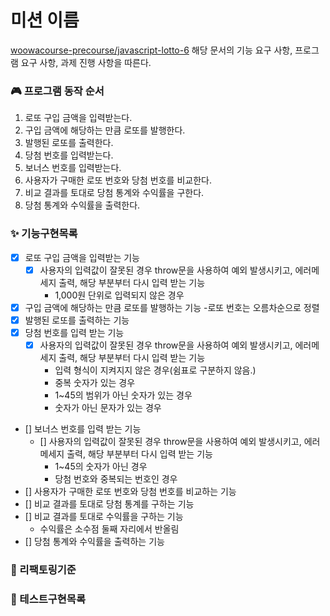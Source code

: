 # 미션 이름

[woowacourse-precourse/javascript-lotto-6](https://github.com/woowacourse-precourse/javascript-lotto-6)
해당 문서의 기능 요구 사항, 프로그램 요구 사항, 과제 진행 사항을 따른다.

### 🎮 프로그램 동작 순서

1. 로또 구입 금액을 입력받는다.
2. 구입 금액에 해당하는 만큼 로또를 발행한다.
3. 발행된 로또를 출력한다.
4. 당첨 번호를 입력받는다.
5. 보너스 번호를 입력받는다.
6. 사용자가 구매한 로또 번호와 당첨 번호를 비교한다.
7. 비교 결과를 토대로 당첨 통계와 수익률을 구한다.
8. 당첨 통계와 수익률을 출력한다.

### ✨ 기능구현목록

- [x] 로또 구입 금액을 입력받는 기능
  - [x] 사용자의 입력값이 잘못된 경우 throw문을 사용하여 예외 발생시키고, 에러메세지 출력, 해당 부분부터 다시 입력 받는 기능
    - 1,000원 단위로 입력되지 않은 경우
- [x] 구입 금액에 해당하는 만큼 로또를 발행하는 기능 -로또 번호는 오름차순으로 정렬
- [x] 발행된 로또를 출력하는 기능
- [x] 당첨 번호를 입력 받는 기능
  - [x] 사용자의 입력값이 잘못된 경우 throw문을 사용하여 예외 발생시키고, 에러메세지 출력, 해당 부분부터 다시 입력 받는 기능
    - 입력 형식이 지켜지지 않은 경우(쉼표로 구분하지 않음.)
    - 중복 숫자가 있는 경우
    - 1~45의 범위가 아닌 숫자가 있는 경우
    - 숫자가 아닌 문자가 있는 경우
- [] 보너스 번호를 입력 받는 기능
  - [] 사용자의 입력값이 잘못된 경우 throw문을 사용하여 예외 발생시키고, 에러메세지 출력, 해당 부분부터 다시 입력 받는 기능
    - 1~45의 숫자가 아닌 경우
    - 당첨 번호와 중복되는 번호인 경우
- [] 사용자가 구매한 로또 번호와 당첨 번호를 비교하는 기능
- [] 비교 결과를 토대로 당첨 통계를 구하는 기능
- [] 비교 결과를 토대로 수익률을 구하는 기능
  - 수익률은 소수점 둘째 자리에서 반올림
- [] 당첨 통계와 수익률을 출력하는 기능

### 🔨 리팩토링기준

### 🧪 테스트구현목록
